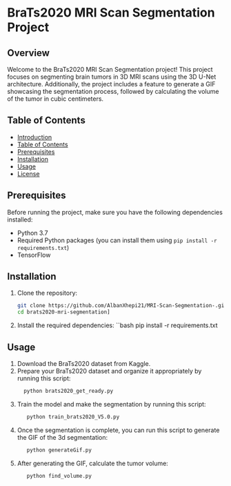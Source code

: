 # BraTs2020 MRI Scan Segmentation Project

## Overview

Welcome to the BraTs2020 MRI Scan Segmentation project! This project focuses on segmenting brain tumors in 3D MRI scans using the 3D U-Net architecture. Additionally, the project includes a feature to generate a GIF showcasing the segmentation process, followed by calculating the volume of the tumor in cubic centimeters.

## Table of Contents

- [Introduction](#brats2020-mri-scan-segmentation-project)
- [Table of Contents](#table-of-contents)
- [Prerequisites](#prerequisites)
- [Installation](#installation)
- [Usage](#usage)
- [License](#license)

## Prerequisites

Before running the project, make sure you have the following dependencies installed:

- Python 3.7
- Required Python packages (you can install them using `pip install -r requirements.txt`)
- TensorFlow

## Installation

1. Clone the repository:

   ```bash
   git clone https://github.com/AlbanXhepi21/MRI-Scan-Segmentation-.git
   cd brats2020-mri-segmentation] 

2. Install the required dependencies:
   ``bash
      pip install -r requirements.txt 
## Usage
1. Download the BraTs2020 dataset from Kaggle.
2. Prepare your BraTs2020 dataset and organize it appropriately by running this script:
    ```bash
      python brats2020_get_ready.py
    
3. Train the model and make the segmentation by running this script:
   ```bash
      python train_brats2020_V5.0.py
   
4. Once the segmentation is complete, you can run this script to generate the GIF of the 3d segmentation:
   ```bash
      python generateGif.py
   
5. After generating the GIF, calculate the tumor volume:
   ```bash
      python find_volume.py

   
